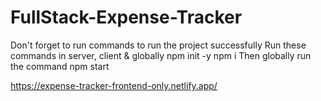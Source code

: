 # FullStack-Expense-Tracker
Don't forget to run commands to run the project successfully 
Run these commands in server, client & globally
npm init -y
npm i
Then globally run the command 
npm start


https://expense-tracker-frontend-only.netlify.app/
